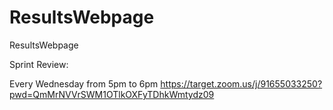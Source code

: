 # ResultsWebpage
ResultsWebpage

Sprint Review:

Every Wednesday from 5pm to 6pm
https://target.zoom.us/j/91655033250?pwd=QmMrNVVrSWM1OTlkOXFyTDhkWmtydz09
